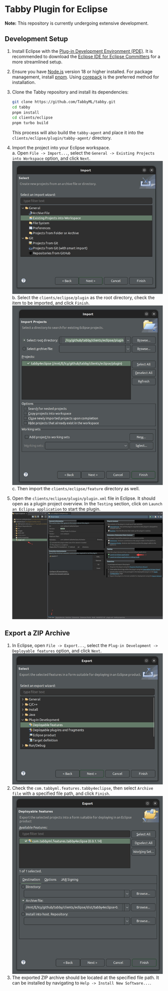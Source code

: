 # Tabby Plugin for Eclipse

**Note:** This repository is currently undergoing extensive development.

## Development Setup

1. Install Eclipse with the [Plug-in Development Environment (PDE)](https://projects.eclipse.org/projects/eclipse.pde). It is recommended to download the [Eclipse IDE for Eclipse Committers](https://www.eclipse.org/downloads/packages/release/2024-06/r/eclipse-ide-eclipse-committers) for a more streamlined setup.

2. Ensure you have [Node.js](https://nodejs.org/en/download/) version 18 or higher installed. For package management, install [pnpm](https://pnpm.io/installation). Using [corepack](https://pnpm.io/installation#using-corepack) is the preferred method for installation.

3. Clone the Tabby repository and install its dependencies:
    ```bash
    git clone https://github.com/TabbyML/tabby.git
    cd tabby
    pnpm install
    cd clients/eclipse
    pnpm turbo build
    ```
    This process will also build the `tabby-agent` and place it into the `clients/eclipse/plugin/tabby-agent/` directory.

4. Import the project into your Eclipse workspace.  
  a. Open `File -> Import...`, select the `General -> Existing Projects into Workspace` option, and click `Next`.  
    ![Import Project into Workspace](docs/eclipse-import-project-select-wizard.jpg)  
  b. Select the `clients/eclipse/plugin` as the root directory, check the item to be imported, and click `Finish`.  
    ![Import Project into Workspace](docs/eclipse-import-project-select-project.jpg)  
  c. Then import the `clients/eclipse/feature` directory as well.  

5. Open the `clients/eclipse/plugin/plugin.xml` file in Eclipse. It should open as a plugin project overview. In the `Testing` section, click on `Launch an Eclipse application` to start the plugin.  
  ![Launch an Eclipse application](docs/eclipse-launch-application.jpg)  

## Export a ZIP Archive

1. In Eclipse, open `File -> Export...`, select the `Plug-in Development -> Deployable features` option, and click `Next`.  
    ![Export Archive](docs/eclipse-export-archive-select-wizard.jpg)  
2. Check the `com.tabbyml.features.tabby4eclipse`, then select `Archive file` with a specified file path, and click `Finish`.
    ![Export Archive](docs/eclipse-export-archive-select-features.jpg)  
3. The exported ZIP archive should be located at the specified file path. It can be installed by navigating to `Help -> Install New Software...`.
